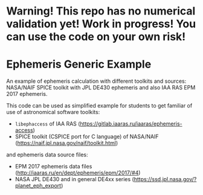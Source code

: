 # Warning! This repo has no numerical validation yet! Work in progress! You can use the code on your own risk!


# Ephemeris Generic Example

An example of ephemeris calculation with different toolkits and sources: NASA/NAIF SPICE toolkit with JPL DE430 ephemeris and also IAA RAS EPM 2017 ephemeris.

This code can be used as simplified example for students to get familiar of use of astronomical software toolkits:

* `libephaccess` of IAA RAS (https://gitlab.iaaras.ru/iaaras/ephemeris-access)
* SPICE toolkit (CSPICE port for C language) of NASA/NAIF (https://naif.jpl.nasa.gov/naif/toolkit.html)

and ephemeris data source files:

* EPM 2017 ephemeris data files (http://iaaras.ru/en/dept/ephemeris/epm/2017/#4)
* NASA JPL DE430 and in general DE4xx series (https://ssd.jpl.nasa.gov/?planet_eph_export)

